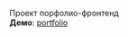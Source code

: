 Проект порфолио-фронтенд <br>
**Демо**: [portfolio](https://Dementrum.github.io/portfolio/build/index.html)
